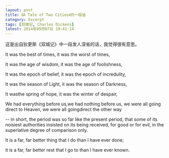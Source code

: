 ```yaml
---
layout: post
title: 《A Tale of Two Cities》的一段话
category: Excerpt
tags: [双城记, Charles Dickens]
latest: 2014年09月07日 19:41:14
---
```


这是出自狄更斯《双城记》中一段发人深省的话，我觉得很有意思。

It was the best of times, it was the worst of times,

It was the age of wisdom, it was the age of  foolishness,

It was the epoch of belief, it was the epoch of incredulity,

It was the season of Light, it was the season of Darkness,

It wasthe spring of hope, it was the winter of despair,

We had everything before us,we had nothing before us, we were all going direct to Heaven, we were all goingdirect the other way

-- in short, the period was so far like the present period, that some of its noisiest authorities insisted on its being received, for good or for evil, in the superlative degree of comparison only.
 
It is a far, far better thing that I do than I have ever done;

it is a far, far better rest that I go to than I have ever known.
